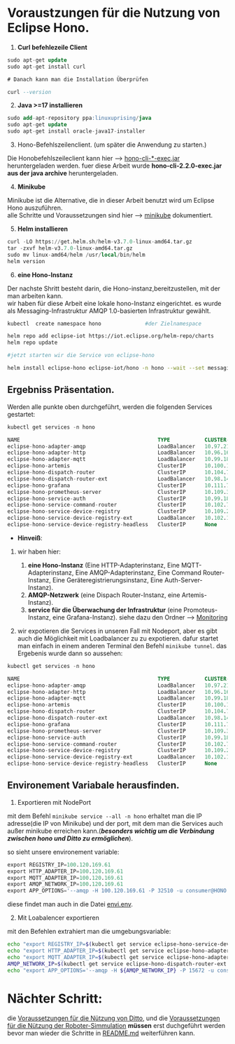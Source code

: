 # Voraustzungen für die Nutzung von Eclipse Hono.

1. **Curl befehlezeile Client**

```sql
sudo apt-get update
sudo apt-get install curl

# Danach kann man die Installation Überprüfen

curl --version
```
2. **Java >=17 installieren**

```sql
sudo add-apt-repository ppa:linuxuprising/java
sudo apt-get update
sudo apt-get install oracle-java17-installer
```

3. Hono-Befehlszeilenclient. (um später die Anwendung zu starten.)

Die Honobefehlszeileclient kann hier --> [hono-cli-*-exec.jar](https://www.eclipse.org/hono/downloads/) heruntergeladen werden.
fuer diese Arbeit wurde  **hono-cli-2.2.0-exec.jar aus der java archive**  heruntergeladen.

4. **Minikube**

Minikube ist die Alternative, die in dieser Arbeit benutzt wird um Eclipse Hono auszuführen.</br>
alle Schritte und Voraussetzungen sind hier --> [minikube](https://minikube.sigs.k8s.io/docs/start/) dokumentiert.</br> 

5. **Helm installieren**

```sql
curl -LO https://get.helm.sh/helm-v3.7.0-linux-amd64.tar.gz
tar -zxvf helm-v3.7.0-linux-amd64.tar.gz
sudo mv linux-amd64/helm /usr/local/bin/helm
helm version
```

6. **eine Hono-Instanz** 

Der nachste Shritt besteht darin, die Hono-instanz,bereitzustellen, mit der man arbeiten kann.</br>
wir haben für diese Arbeit eine lokale hono-Instanz eingerichtet. es wurde als Messaging-Infrastruktur AMQP 1.0-basierten Infrastruktur gewählt.</br> 

```bash
kubectl  create namespace hono              #der Zielnamespace 

helm repo add eclipse-iot https://iot.eclipse.org/helm-repo/charts      #wir fügen erst das helm repo der eclipse-IoT hinzu
helm repo update

#jetzt starten wir die Service von eclipse-hono

helm install eclipse-hono eclipse-iot/hono -n hono --wait --set messagingNetworkTypes[0]=amqp --set kafkaMessagingClusterExample.enabled=false --set amqpMessagingNetworkExample.enabled=true --set prometheus.createInstance=true --set grafana.enabled=true
```

## Ergebniss Präsentation.

Werden alle punkte oben durchgeführt, werden die folgenden Services gestartet:

```sql
kubectl get services -n hono

NAME                                            TYPE           CLUSTER-IP       EXTERNAL-IP   PORT(S)                           AGE
eclipse-hono-adapter-amqp                       LoadBalancer   10.97.211.161    <pending>     5672:30890/TCP,5671:30332/TCP     17d
eclipse-hono-adapter-http                       LoadBalancer   10.96.167.103    <pending>     8080:31312/TCP,8443:32466/TCP     17d
eclipse-hono-adapter-mqtt                       LoadBalancer   10.99.182.90     <pending>     1883:30364/TCP,8883:31911/TCP     17d
eclipse-hono-artemis                            ClusterIP      10.100.15.86     <none>        5671/TCP                          17d
eclipse-hono-dispatch-router                    ClusterIP      10.104.7.66      <none>        5673/TCP                          17d
eclipse-hono-dispatch-router-ext                LoadBalancer   10.98.145.19     <pending>     15671:30517/TCP,15672:32510/TCP   17d
eclipse-hono-grafana                            ClusterIP      10.111.77.68     <none>        3000/TCP                          17d
eclipse-hono-prometheus-server                  ClusterIP      10.109.35.18     <none>        9090/TCP                          17d
eclipse-hono-service-auth                       ClusterIP      10.99.186.71     <none>        5671/TCP,8088/TCP                 17d
eclipse-hono-service-command-router             ClusterIP      10.102.79.237    <none>        5671/TCP                          17d
eclipse-hono-service-device-registry            ClusterIP      10.109.233.179   <none>        5671/TCP,8080/TCP,8443/TCP        17d
eclipse-hono-service-device-registry-ext        LoadBalancer   10.102.191.48    <pending>     28080:31148/TCP,28443:32027/TCP   17d
eclipse-hono-service-device-registry-headless   ClusterIP      None             <none>        <none>                            17d

```

- **Hinveiß**:

1. wir haben hier: 

    1. **eine Hono-Instanz** (Eine HTTP-Adapterinstanz, Eine MQTT-Adapterinstanz, Eine AMQP-Adapterinstanz, Eine Command Router-Instanz, Eine Geräteregistrierungsinstanz, Eine Auth-Server- Instanz).
    2. **AMQP-Netzwerk** (eine Dispach Router-Instanz, eine Artemis-Instanz).
    3. **service für die Überwachung der Infrastruktur** (eine Promoteus-Instanz, eine Grafana-Instanz). siehe dazu den Ordner --> [Monitoring](Monitoring/)

2. wir expotieren die Services in unseren Fall mit Nodeport, aber es gibt auch die Möglichkeit mit Loadbalancer zu zu expotieren. dafur startet man einfach in einem anderen Terminal den Befehl `minikube tunnel`. das Ergebenis wurde dann so aussehen:

```sql
kubectl get services -n hono

NAME                                            TYPE           CLUSTER-IP       EXTERNAL-IP     PORT(S)                           AGE
eclipse-hono-adapter-amqp                       LoadBalancer   10.97.211.161    10.97.211.161   5672:30890/TCP,5671:30332/TCP     17d
eclipse-hono-adapter-http                       LoadBalancer   10.96.167.103    10.96.167.103   8080:31312/TCP,8443:32466/TCP     17d
eclipse-hono-adapter-mqtt                       LoadBalancer   10.99.182.90     10.99.182.90    1883:30364/TCP,8883:31911/TCP     17d
eclipse-hono-artemis                            ClusterIP      10.100.15.86     <none>          5671/TCP                          17d
eclipse-hono-dispatch-router                    ClusterIP      10.104.7.66      <none>          5673/TCP                          17d
eclipse-hono-dispatch-router-ext                LoadBalancer   10.98.145.19     10.98.145.19    15671:30517/TCP,15672:32510/TCP   17d
eclipse-hono-grafana                            ClusterIP      10.111.77.68     <none>          3000/TCP                          17d
eclipse-hono-prometheus-server                  ClusterIP      10.109.35.18     <none>          9090/TCP                          17d
eclipse-hono-service-auth                       ClusterIP      10.99.186.71     <none>          5671/TCP,8088/TCP                 17d
eclipse-hono-service-command-router             ClusterIP      10.102.79.237    <none>          5671/TCP                          17d
eclipse-hono-service-device-registry            ClusterIP      10.109.233.179   <none>          5671/TCP,8080/TCP,8443/TCP        17d
eclipse-hono-service-device-registry-ext        LoadBalancer   10.102.191.48    10.102.191.48   28080:31148/TCP,28443:32027/TCP   17d
eclipse-hono-service-device-registry-headless   ClusterIP      None             <none>          <none>                            17d

```

## Environement Variabale herausfinden.

1. Exportieren mit NodePort

mit dem Befehl `minikube service --all -n hono` erhaltet man die IP adresse(die IP von Minikube) und der port, mit dem man die Services auch außer minikube erreichen kann.(***besonders wichtig um die Verbindung zwischen hono und Ditto zu ermöglichen***).

so sieht unsere environement variable:
```sql
export REGISTRY_IP=100.120.169.61
export HTTP_ADAPTER_IP=100.120.169.61
export MQTT_ADAPTER_IP=100.120.169.61
export AMQP_NETWORK_IP=100.120.169.61
export APP_OPTIONS='--amqp -H 100.120.169.61 -P 32510 -u consumer@HONO -p verysecret'
```
diese findet man auch in die Datei [envi.env](../../Buffer/envi.env).

2. Mit Loabalencer exportieren

mit den Befehlen extrahiert man die umgebungsvariable:
```bash
echo "export REGISTRY_IP=$(kubectl get service eclipse-hono-service-device-registry-ext --output="jsonpath={.status.loadBalancer.ingress[0]['hostname','ip']}" -n hono)" > hono.env
echo "export HTTP_ADAPTER_IP=$(kubectl get service eclipse-hono-adapter-http --output="jsonpath={.status.loadBalancer.ingress[0]['hostname','ip']}" -n hono)" >> hono.env
echo "export MQTT_ADAPTER_IP=$(kubectl get service eclipse-hono-adapter-mqtt --output="jsonpath={.status.loadBalancer.ingress[0]['hostname','ip']}" -n hono)" >> hono.env
AMQP_NETWORK_IP=$(kubectl get service eclipse-hono-dispatch-router-ext --output="jsonpath={.status.loadBalancer.ingress[0]['hostname','ip']}" -n hono)
echo "export APP_OPTIONS='--amqp -H ${AMQP_NETWORK_IP} -P 15672 -u consumer@HONO -p verysecret'" >> hono.env
```

# Nächter Schritt:

die [Voraussetzungen für die Nützung von Ditto](../Ditto_Vorausetzungen/), und die [Voraussetzungen für die Nützung der Roboter-Simmulation](../Roboter_Voraussetzungen/) **müssen** erst duchgeführt werden bevor man wieder die Schritte in [README.md](../../README.md) weiterführen kann. 
